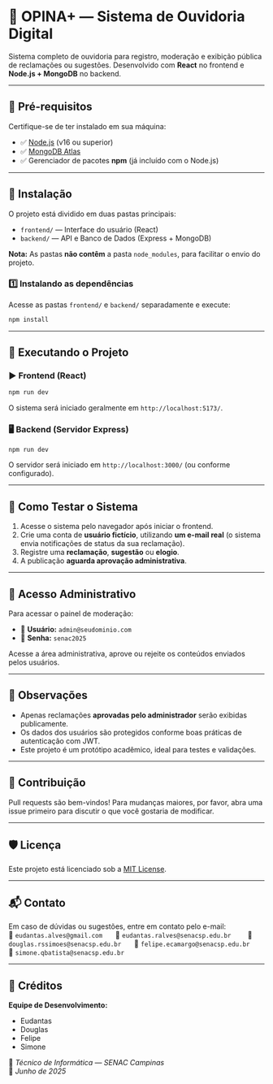# 📢 OPINA+ — Sistema de Ouvidoria Digital

Sistema completo de ouvidoria para registro, moderação e exibição pública de reclamações ou sugestões. Desenvolvido com **React** no frontend e **Node.js + MongoDB** no backend.

---

## 🧰 Pré-requisitos

Certifique-se de ter instalado em sua máquina:

- ✅ [Node.js](https://nodejs.org/) (v16 ou superior)
- ✅ [MongoDB Atlas](https://www.mongodb.com/atlas/database)
- ✅ Gerenciador de pacotes **npm** (já incluído com o Node.js)

---

## 📁 Instalação

O projeto está dividido em duas pastas principais:

- `frontend/` — Interface do usuário (React)
- `backend/` — API e Banco de Dados (Express + MongoDB)

**Nota:** As pastas **não contêm** a pasta `node_modules`, para facilitar o envio do projeto.

### 1️⃣ Instalando as dependências

Acesse as pastas `frontend/` e `backend/` separadamente e execute:

```bash
npm install
```

---

## 🚀 Executando o Projeto

### ▶️ Frontend (React)

```bash
npm run dev
```

O sistema será iniciado geralmente em `http://localhost:5173/`.

### 🖥️ Backend (Servidor Express)

```bash
npm run dev
```

O servidor será iniciado em `http://localhost:3000/` (ou conforme configurado).

---

## 🧪 Como Testar o Sistema

1. Acesse o sistema pelo navegador após iniciar o frontend.
2. Crie uma conta de **usuário fictício**, utilizando **um e-mail real** (o sistema envia notificações de status da sua reclamação).
3. Registre uma **reclamação**, **sugestão** ou **elogio**.
4. A publicação **aguarda aprovação administrativa**.

---

## 🔐 Acesso Administrativo

Para acessar o painel de moderação:

- 👤 **Usuário:** `admin@seudominio.com`  
- 🔑 **Senha:** `senac2025`

Acesse a área administrativa, aprove ou rejeite os conteúdos enviados pelos usuários.

---

## 📝 Observações

- Apenas reclamações **aprovadas pelo administrador** serão exibidas publicamente.
- Os dados dos usuários são protegidos conforme boas práticas de autenticação com JWT.
- Este projeto é um protótipo acadêmico, ideal para testes e validações.

---

## 🤝 Contribuição

Pull requests são bem-vindos! Para mudanças maiores, por favor, abra uma issue primeiro para discutir o que você gostaria de modificar.

---

## 🛡️ Licença

Este projeto está licenciado sob a [MIT License](LICENSE).

---

## 📬 Contato

Em caso de dúvidas ou sugestões, entre em contato pelo e-mail:  
📧 `eudantas.alves@gmail.com   `
📧 `eudantas.ralves@senacsp.edu.br    `
📧 `douglas.rssimoes@senacsp.edu.br   `
📧 `felipe.ecamargo@senacsp.edu.br    `
📧 `simone.qbatista@senacsp.edu.br  `


---

## 👥 Créditos

**Equipe de Desenvolvimento:**

- Eudantas  
- Douglas  
- Felipe  
- Simone  

📘 *Técnico de Informática — SENAC Campinas*  
📅 *Junho de 2025*
